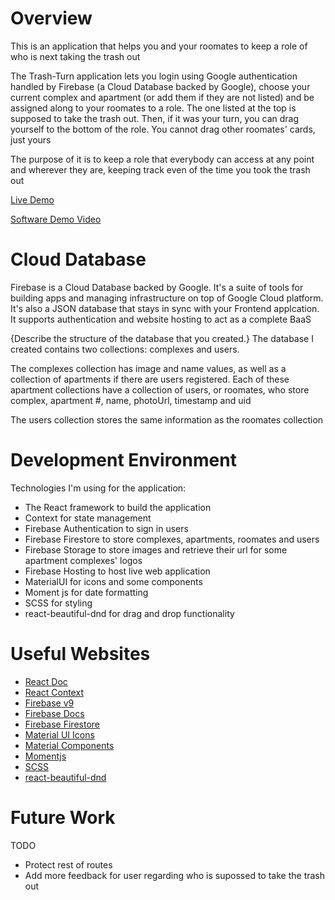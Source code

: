 # Overview

This is an application that helps you and your roomates to keep a role of who is next taking the trash out

The Trash-Turn application lets you login using Google authentication handled by Firebase (a Cloud Database backed by Google), choose your current complex and apartment (or add them if they are not listed) and be assigned along to your roomates to a role. The one listed at the top is supposed to take the trash out. Then, if it was your turn, you can drag yourself to the bottom of the role. You cannot drag other roomates' cards, just yours

The purpose of it is to keep a role that everybody can access at any point and wherever they are, keeping track even of the time you took the trash out

[Live Demo](https://trash-turn.web.app/login)

[Software Demo Video](https://www.youtube.com/watch?v=Bk5O6ROYecE)

# Cloud Database

Firebase is a Cloud Database backed by Google. It's a suite of tools for building apps and managing infrastructure on top of Google Cloud platform.
It's also a JSON database that stays in sync with your Frontend applcation.
It supports authentication and website hosting to act as a complete BaaS

{Describe the structure of the database that you created.}
The database I created contains two collections: complexes and users.

The complexes collection has image and name values, as well as a collection of apartments if there are users registered. Each of these apartment collections have a collection of users, or roomates, who store complex, apartment #, name, photoUrl, timestamp and uid

The users collection stores the same information as the roomates collection

# Development Environment

Technologies I'm using for the application:

- The React framework to build the application
- Context for state management
- Firebase Authentication to sign in users
- Firebase Firestore to store complexes, apartments, roomates and users
- Firebase Storage to store images and retrieve their url for some apartment complexes' logos
- Firebase Hosting to host live web application
- MaterialUI for icons and some components
- Moment js for date formatting
- SCSS for styling
- react-beautiful-dnd for drag and drop functionality

# Useful Websites

- [React Doc](https://reactjs.org/docs/getting-started.html)
- [React Context](https://reactjs.org/docs/context.html)
- [Firebase v9](https://travis.media/how-to-use-firebase-with-react/)
- [Firebase Docs](https://firebase.google.com/docs)
- [Firebase Firestore](https://firebase.google.com/docs/firestore/manage-data/add-data)
- [Material UI Icons](https://mui.com/material-ui/icons/)
- [Material Components](https://mui.com/material-ui/)
- [Momentjs](https://momentjs.com/)
- [SCSS](https://sass-lang.com/)
- [react-beautiful-dnd](https://react-beautiful-dnd.netlify.app/?path=/story/single-vertical-list--basic)

# Future Work

TODO

- Protect rest of routes
- Add more feedback for user regarding who is supossed to take the trash out
